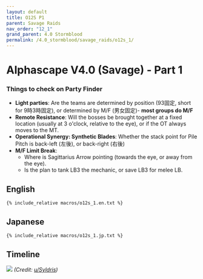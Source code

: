 ```yaml
---
layout: default
title: O12S P1
parent: Savage Raids
nav_order: "12_1"
grand_parent: 4.0 Stormblood
permalink: /4.0_stormblood/savage_raids/o12s_1/
---
```


# Alphascape V4.0 (Savage) - Part 1

### Things to check on Party Finder

- **Light parties**: Are the teams are determined by position (93固定, short for 9時3時固定), or determined by M/F (男女固定)- **most groups do M/F**
- **Remote Resistance**: Will the bosses be brought together at a fixed location (usually at 3 o'clock, relative to the eye), or if the OT always moves to the MT.
- **Operational Synergy: Synthetic Blades**: Whether the stack point for Pile Pitch is back-left (左後), or back-right (右後)
- **M/F Limit Break**:
  - Where is Sagittarius Arrow pointing (towards the eye, or away from the eye).
  - Is the plan to tank LB3 the mechanic, or save LB3 for melee LB.

## English
```
{% include_relative macros/o12s_1.en.txt %}
```

## Japanese
```
{% include_relative macros/o12s_1.jp.txt %}
```

## Timeline

![](https://i.redd.it/ndbmfa6kgkp11.png)
*(Credit: [u/Syldris](https://www.reddit.com/r/ffxiv/comments/9kff83/alphascapesavage_rotation_and_timeline_images_list/))*